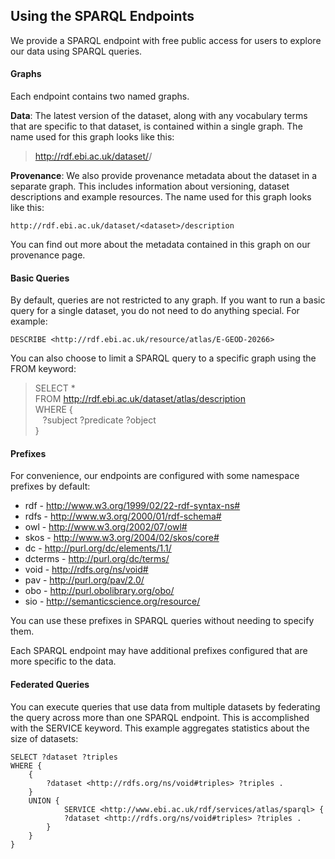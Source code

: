 ## Using the SPARQL Endpoints

We provide a SPARQL endpoint with free public access for users to explore our data using SPARQL queries.

#### Graphs

Each endpoint contains two named graphs.

<strong>Data</strong>: The latest version of the dataset, along with any vocabulary terms that are specific to that dataset, is contained within a single graph. The name used for this graph looks like this:

> http://rdf.ebi.ac.uk/dataset/<dataset>/<version>


<strong>Provenance</strong>: We also provide provenance metadata about the dataset in a separate graph. This includes information about versioning, dataset descriptions and example resources. The name used for this graph looks like this:

```
http://rdf.ebi.ac.uk/dataset/<dataset>/description
```

You can find out more about the metadata contained in this graph on our provenance page.

#### Basic Queries

By default, queries are not restricted to any graph. If you want to run a basic query for a single dataset, you do not need to do anything special. For example:
```
DESCRIBE <http://rdf.ebi.ac.uk/resource/atlas/E-GEOD-20266>
```

You can also choose to limit a SPARQL query to a specific graph using the FROM keyword:

> SELECT * <br>
> FROM <http://rdf.ebi.ac.uk/dataset/atlas/description> <br>
> WHERE { <br>
> &nbsp;&nbsp; ?subject ?predicate ?object <br>
> } 

#### Prefixes

For convenience, our endpoints are configured with some namespace prefixes by default: 

* rdf -	http://www.w3.org/1999/02/22-rdf-syntax-ns#
* rdfs - http://www.w3.org/2000/01/rdf-schema#
* owl - http://www.w3.org/2002/07/owl#
* skos - http://www.w3.org/2004/02/skos/core#
* dc - http://purl.org/dc/elements/1.1/
* dcterms - http://purl.org/dc/terms/
* void - http://rdfs.org/ns/void#
* pav - http://purl.org/pav/2.0/
* obo - http://purl.obolibrary.org/obo/
* sio - http://semanticscience.org/resource/

You can use these prefixes in SPARQL queries without needing to specify them.

Each SPARQL endpoint may have additional prefixes configured that are more specific to the data.

#### Federated Queries

You can execute queries that use data from multiple datasets by federating the query across more than one SPARQL endpoint. This is accomplished with the SERVICE keyword. This example aggregates statistics about the size of datasets:
```
SELECT ?dataset ?triples
WHERE {
    {
        ?dataset <http://rdfs.org/ns/void#triples> ?triples .
    }
    UNION {
            SERVICE <http://www.ebi.ac.uk/rdf/services/atlas/sparql> {
            ?dataset <http://rdfs.org/ns/void#triples> ?triples .
        }
    }
}
````
